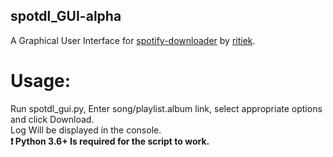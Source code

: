 ## spotdl_GUI-alpha
A Graphical User Interface for [spotify-downloader](https://github.com/ritiek/spotify-downloader) by [ritiek](https://github.com/ritiek).

# Usage:
Run spotdl_gui.py, Enter song/playlist.album link, select appropriate options and click Download.</br>
Log Will be displayed in the console.
</br>
**:exclamation: Python 3.6+ Is required for the script to work.**

